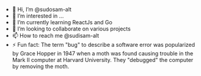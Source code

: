 - 👋 Hi, I’m @sudosam-alt
- 👀 I’m interested in ...
- 🌱 I’m currently learning ReactJs and Go
- 💞️ I’m looking to collaborate on various projects
- 📫 How to reach me @sudisam-alt
- ⚡ Fun fact: The term "bug" to describe a software error was popularized by Grace Hopper in 1947 when a moth was found causing trouble in the Mark II computer at Harvard University. They "debugged" the computer by removing the moth.

<!---
sudosam-alt/sudosam-alt is a ✨ special ✨ repository because its `README.md` (this file) appears on your GitHub profile.
You can click the Preview link to take a look at your changes.
--->
